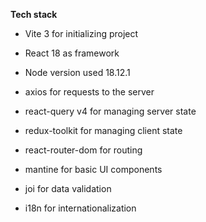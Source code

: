 **Tech stack**

- Vite 3 for initializing project
- React 18 as framework
- Node version used 18.12.1

- axios for requests to the server
- react-query v4 for managing server state
- redux-toolkit for managing client state
- react-router-dom for routing
- mantine for basic UI components
- joi for data validation
- i18n for internationalization